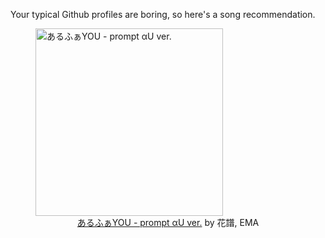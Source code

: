 Your typical Github profiles are boring, so here's a song recommendation.
<figure><img width="300" height="300" src="https://i.scdn.co/image/ab67616d0000b2737268e03789db08b537d97ce4" alt="あるふぁYOU - prompt αU ver." /><figcaption align="center"><a href="https://open.spotify.com/track/4HYOG4udVaUvEfnx8UC2QW" target="_blank">あるふぁYOU - prompt αU ver.</a> by 花譜, EMA</figcaption></figure>
